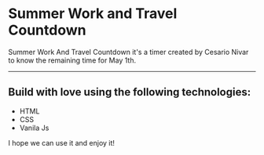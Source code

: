 # Summer Work and Travel Countdown

Summer Work And Travel Countdown it's a timer created by Cesario Nivar to know the remaining time for May 1th.

___
## Build with love using the following technologies: 
- HTML
- CSS
- Vanila Js

I hope we can use it and enjoy it!
